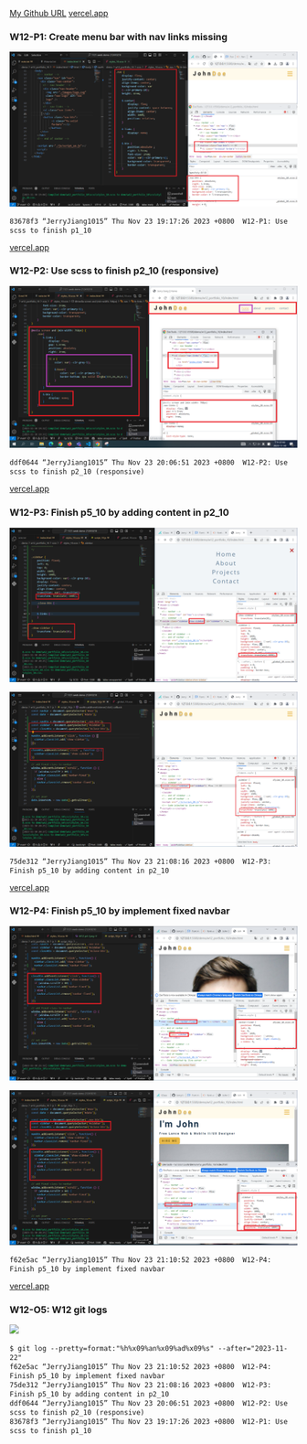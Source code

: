 [My Github URL](https://github.com/JerryJiang1015/1121-sweb-demo-212410210.git)
[vercel.app](https://1121-sweb-demo-212410210.vercel.app/)

### W12-P1: Create menu bar with nav links missing

![](W12-p1.png)

```
83678f3 “JerryJiang1015” Thu Nov 23 19:17:26 2023 +0800  W12-P1: Use scss to finish p1_10
```

[vercel.app](https://1121-sweb-demo-212410210.vercel.app/)

### W12-P2: Use scss to finish p2_10 (responsive)

![](W12-p2.png)

```
ddf0644 “JerryJiang1015” Thu Nov 23 20:06:51 2023 +0800  W12-P2: Use scss to finish p2_10 (responsive)
```

[vercel.app](https://1121-sweb-demo-212410210.vercel.app/)

### W12-P3: Finish p5_10 by adding content in p2_10

![](W12-p3-1.png)

![](W12-p3-2.png)

```
75de312 “JerryJiang1015” Thu Nov 23 21:08:16 2023 +0800  W12-P3: Finish p5_10 by adding content in p2_10
```

[vercel.app](https://1121-sweb-demo-212410210.vercel.app/)

### W12-P4: Finish p5_10 by implement fixed navbar

![](W12-p4-1.png)

![](W12-p4-2.png)

```
f62e5ac “JerryJiang1015” Thu Nov 23 21:10:52 2023 +0800  W12-P4: Finish p5_10 by implement fixed navbar
```

[vercel.app](https://1121-sweb-demo-212410210.vercel.app/)

### W12-O5: W12 git logs

![](W12-p5.png)

```
$ git log --pretty=format:"%h%x09%an%x09%ad%x09%s" --after="2023-11-22"
f62e5ac “JerryJiang1015” Thu Nov 23 21:10:52 2023 +0800  W12-P4: Finish p5_10 by implement fixed navbar
75de312 “JerryJiang1015” Thu Nov 23 21:08:16 2023 +0800  W12-P3: Finish p5_10 by adding content in p2_10
ddf0644 “JerryJiang1015” Thu Nov 23 20:06:51 2023 +0800  W12-P2: Use scss to finish p2_10 (responsive)
83678f3 “JerryJiang1015” Thu Nov 23 19:17:26 2023 +0800  W12-P1: Use scss to finish p1_10
```
